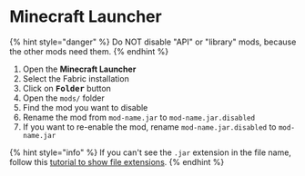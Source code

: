 # Minecraft Launcher

{% hint style="danger" %}
Do NOT disable "API" or "library" mods, because the other mods need them.
{% endhint %}

1. Open the **Minecraft Launcher**
2. Select the Fabric installation
3. Click on <kbd>**Folder**</kbd> button
4. Open the `mods/` folder
5. Find the mod you want to disable
6. Rename the mod from `mod-name.jar` to `mod-name.jar.disabled`
7. If you want to re-enable the mod, rename `mod-name.jar.disabled` to `mod-name.jar`

{% hint style="info" %}
If you can't see the `.jar` extension in the file name, follow this [tutorial to show file extensions](https://thewindowsclub.com/show-file-extensions-in-windows).
{% endhint %}
